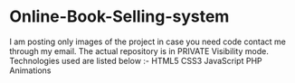 # Online-Book-Selling-system

I am posting only images of the project in case you need code contact me through my email.
The actual repository is in PRIVATE Visibility mode.
Technologies used are listed below :- 
HTML5
CSS3
JavaScript
PHP
Animations
